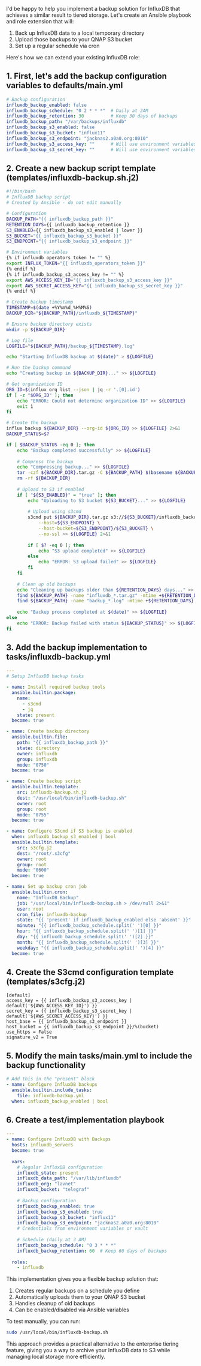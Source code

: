 I'd be happy to help you implement a backup solution for InfluxDB that achieves a similar result to tiered storage. Let's create an Ansible playbook and role extension that will:

1. Back up InfluxDB data to a local temporary directory
2. Upload those backups to your QNAP S3 bucket
3. Set up a regular schedule via cron

Here's how we can extend your existing InfluxDB role:

## 1. First, let's add the backup configuration variables to defaults/main.yml

```yaml
# Backup configuration
influxdb_backup_enabled: false
influxdb_backup_schedule: "0 2 * * *"  # Daily at 2AM
influxdb_backup_retention: 30          # Keep 30 days of backups
influxdb_backup_path: "/var/backups/influxdb"
influxdb_backup_s3_enabled: false
influxdb_backup_s3_bucket: "influx11"
influxdb_backup_s3_endpoint: "jacknas2.a0a0.org:8010"
influxdb_backup_s3_access_key: ""      # Will use environment variables
influxdb_backup_s3_secret_key: ""      # Will use environment variables
```

## 2. Create a new backup script template (templates/influxdb-backup.sh.j2)

```bash
#!/bin/bash
# InfluxDB backup script
# Created by Ansible - do not edit manually

# Configuration
BACKUP_PATH="{{ influxdb_backup_path }}"
RETENTION_DAYS={{ influxdb_backup_retention }}
S3_ENABLED={{ influxdb_backup_s3_enabled | lower }}
S3_BUCKET="{{ influxdb_backup_s3_bucket }}"
S3_ENDPOINT="{{ influxdb_backup_s3_endpoint }}"

# Environment variables
{% if influxdb_operators_token != "" %}
export INFLUX_TOKEN="{{ influxdb_operators_token }}"
{% endif %}
{% if influxdb_backup_s3_access_key != "" %}
export AWS_ACCESS_KEY_ID="{{ influxdb_backup_s3_access_key }}"
export AWS_SECRET_ACCESS_KEY="{{ influxdb_backup_s3_secret_key }}"
{% endif %}

# Create backup timestamp
TIMESTAMP=$(date +%Y%m%d_%H%M%S)
BACKUP_DIR="${BACKUP_PATH}/influxdb_${TIMESTAMP}"

# Ensure backup directory exists
mkdir -p ${BACKUP_DIR}

# Log file
LOGFILE="${BACKUP_PATH}/backup_${TIMESTAMP}.log"

echo "Starting InfluxDB backup at $(date)" > ${LOGFILE}

# Run the backup command
echo "Creating backup in ${BACKUP_DIR}..." >> ${LOGFILE}

# Get organization ID
ORG_ID=$(influx org list --json | jq -r '.[0].id')
if [ -z "$ORG_ID" ]; then
    echo "ERROR: Could not determine organization ID" >> ${LOGFILE}
    exit 1
fi

# Create the backup
influx backup ${BACKUP_DIR} --org-id ${ORG_ID} >> ${LOGFILE} 2>&1
BACKUP_STATUS=$?

if [ $BACKUP_STATUS -eq 0 ]; then
    echo "Backup completed successfully" >> ${LOGFILE}
    
    # Compress the backup
    echo "Compressing backup..." >> ${LOGFILE}
    tar -czf ${BACKUP_DIR}.tar.gz -C ${BACKUP_PATH} $(basename ${BACKUP_DIR})
    rm -rf ${BACKUP_DIR}
    
    # Upload to S3 if enabled
    if [ "${S3_ENABLED}" = "true" ]; then
        echo "Uploading to S3 bucket ${S3_BUCKET}..." >> ${LOGFILE}
        
        # Upload using s3cmd
        s3cmd put ${BACKUP_DIR}.tar.gz s3://${S3_BUCKET}/influxdb_backups/ \
            --host=${S3_ENDPOINT} \
            --host-bucket=${S3_ENDPOINT}/${S3_BUCKET} \
            --no-ssl >> ${LOGFILE} 2>&1
            
        if [ $? -eq 0 ]; then
            echo "S3 upload completed" >> ${LOGFILE}
        else
            echo "ERROR: S3 upload failed" >> ${LOGFILE}
        fi
    fi
    
    # Clean up old backups
    echo "Cleaning up backups older than ${RETENTION_DAYS} days..." >> ${LOGFILE}
    find ${BACKUP_PATH} -name "influxdb_*.tar.gz" -mtime +${RETENTION_DAYS} -delete
    find ${BACKUP_PATH} -name "backup_*.log" -mtime +${RETENTION_DAYS} -delete
    
    echo "Backup process completed at $(date)" >> ${LOGFILE}
else
    echo "ERROR: Backup failed with status ${BACKUP_STATUS}" >> ${LOGFILE}
fi
```

## 3. Add the backup implementation to tasks/influxdb-backup.yml

```yaml
---
# Setup InfluxDB backup tasks

- name: Install required backup tools
  ansible.builtin.package:
    name:
      - s3cmd
      - jq
    state: present
  become: true

- name: Create backup directory
  ansible.builtin.file:
    path: "{{ influxdb_backup_path }}"
    state: directory
    owner: influxdb
    group: influxdb
    mode: "0750"
  become: true

- name: Create backup script
  ansible.builtin.template:
    src: influxdb-backup.sh.j2
    dest: "/usr/local/bin/influxdb-backup.sh"
    owner: root
    group: root
    mode: "0755"
  become: true

- name: Configure S3cmd if S3 backup is enabled
  when: influxdb_backup_s3_enabled | bool
  ansible.builtin.template:
    src: s3cfg.j2
    dest: "/root/.s3cfg"
    owner: root
    group: root
    mode: "0600"
  become: true

- name: Set up backup cron job
  ansible.builtin.cron:
    name: "InfluxDB Backup"
    job: "/usr/local/bin/influxdb-backup.sh > /dev/null 2>&1"
    user: root
    cron_file: influxdb-backup
    state: "{{ 'present' if influxdb_backup_enabled else 'absent' }}"
    minute: "{{ influxdb_backup_schedule.split(' ')[0] }}"
    hour: "{{ influxdb_backup_schedule.split(' ')[1] }}"
    day: "{{ influxdb_backup_schedule.split(' ')[2] }}"
    month: "{{ influxdb_backup_schedule.split(' ')[3] }}"
    weekday: "{{ influxdb_backup_schedule.split(' ')[4] }}"
  become: true
```

## 4. Create the S3cmd configuration template (templates/s3cfg.j2)

```
[default]
access_key = {{ influxdb_backup_s3_access_key | default('${AWS_ACCESS_KEY_ID}') }}
secret_key = {{ influxdb_backup_s3_secret_key | default('${AWS_SECRET_ACCESS_KEY}') }}
host_base = {{ influxdb_backup_s3_endpoint }}
host_bucket = {{ influxdb_backup_s3_endpoint }}/%(bucket)
use_https = False
signature_v2 = True
```

## 5. Modify the main tasks/main.yml to include the backup functionality

```yaml
# Add this in the "present" block
- name: Configure InfluxDB backups
  ansible.builtin.include_tasks: 
    file: influxdb-backup.yml
  when: influxdb_backup_enabled | bool
```

## 6. Create a test/implementation playbook

```yaml
---
- name: Configure InfluxDB with Backups
  hosts: influxdb_servers
  become: true
  
  vars:
    # Regular InfluxDB configuration
    influxdb_state: present
    influxdb_data_path: "/var/lib/influxdb"
    influxdb_org: "lavnet"
    influxdb_bucket: "telegraf"
    
    # Backup configuration
    influxdb_backup_enabled: true
    influxdb_backup_s3_enabled: true
    influxdb_backup_s3_bucket: "influx11"
    influxdb_backup_s3_endpoint: "jacknas2.a0a0.org:8010"
    # Credentials from environment variables or vault
    
    # Schedule (daily at 3 AM)
    influxdb_backup_schedule: "0 3 * * *"
    influxdb_backup_retention: 60  # Keep 60 days of backups
  
  roles:
    - influxdb
```

This implementation gives you a flexible backup solution that:

1. Creates regular backups on a schedule you define
2. Automatically uploads them to your QNAP S3 bucket
3. Handles cleanup of old backups
4. Can be enabled/disabled via Ansible variables

To test manually, you can run:

```bash
sudo /usr/local/bin/influxdb-backup.sh
```

This approach provides a practical alternative to the enterprise tiering feature, giving you a way to archive your InfluxDB data to S3 while managing local storage more efficiently.
